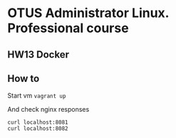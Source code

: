 # OTUS Administrator Linux. Professional course 
## HW13 Docker

## How to
Start vm `vagrant up`

And check nginx responses
```
curl localhost:8081
curl localhost:8082
```
